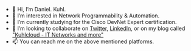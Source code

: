 - 👋 Hi, I’m Daniel. Kuhl.
- 👀 I’m interested in Network Programmability & Automation.
- 🌱 I’m currently studying for the Cisco DevNet Expert certification.
- 💞️ I’m looking to collaborate on [Twitter](https://twitter.com/daniel1820815), [LinkedIn](https://www.linkedin.com/in/daniel-kuhl-b8b9603b/), or on my blog called ["Kuhlcloud - IT Networks and more"](https://blog.kuhlcloud.de/)
- 📫 You can reach me on the above mentioned platforms.

<!---
daniel1820815/daniel1820815 is a ✨ special ✨ repository because its `README.md` (this file) appears on your GitHub profile.
You can click the Preview link to take a look at your changes.
--->
